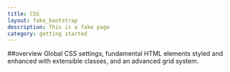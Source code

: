 ```yaml
---
title: CSS
layout: fake_bootstrap
description: This is a fake page
category: getting started
---
```


##overview
Global CSS settings, fundamental HTML elements styled and enhanced with extensible classes, and an advanced grid system.

